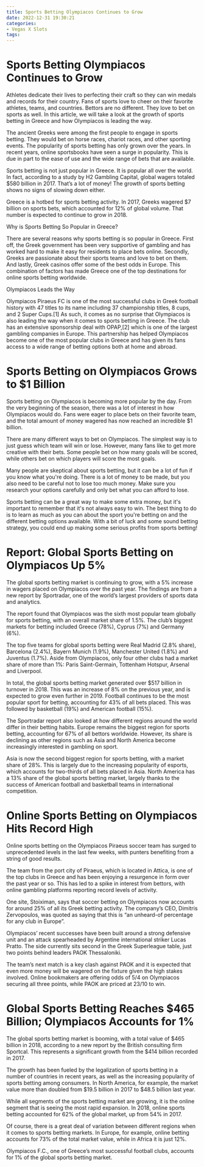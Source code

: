 ```yaml
---
title: Sports Betting Olympiacos Continues to Grow
date: 2022-12-31 19:30:21
categories:
- Vegas X Slots
tags:
---
```



#  Sports Betting Olympiacos Continues to Grow

Athletes dedicate their lives to perfecting their craft so they can win medals and records for their country. Fans of sports love to cheer on their favorite athletes, teams, and countries. Bettors are no different. They love to bet on sports as well. In this article, we will take a look at the growth of sports betting in Greece and how Olympiacos is leading the way.

The ancient Greeks were among the first people to engage in sports betting. They would bet on horse races, chariot races, and other sporting events. The popularity of sports betting has only grown over the years. In recent years, online sportsbooks have seen a surge in popularity. This is due in part to the ease of use and the wide range of bets that are available.

Sports betting is not just popular in Greece. It is popular all over the world. In fact, according to a study by H2 Gambling Capital, global wagers totaled $580 billion in 2017. That’s a lot of money! The growth of sports betting shows no signs of slowing down either.

Greece is a hotbed for sports betting activity. In 2017, Greeks wagered $7 billion on sports bets, which accounted for 12% of global volume. That number is expected to continue to grow in 2018.

Why is Sports Betting So Popular in Greece?

There are several reasons why sports betting is so popular in Greece. First off, the Greek government has been very supportive of gambling and has worked hard to make it easy for residents to place bets online. Secondly, Greeks are passionate about their sports teams and love to bet on them. And lastly, Greek casinos offer some of the best odds in Europe. This combination of factors has made Greece one of the top destinations for online sports betting worldwide.

Olympiacos Leads the Way

Olympiacos Piraeus FС is one of the most successful clubs in Greek football history with 47 titles to its name including 37 championship titles, 8 cups, and 2 Super Cups.[1] As such, it comes as no surprise that Olympiacos is also leading the way when it comes to sports betting in Greece. The club has an extensive sponsorship deal with OPAP,[2] which is one of the largest gambling companies in Europe. This partnership has helped Olympiacos become one of the most popular clubs in Greece and has given its fans access to a wide range of betting options both at home and abroad.


     

#  Sports Betting on Olympiacos Grows to $1 Billion

Sports betting on Olympiacos is becoming more popular by the day. From the very beginning of the season, there was a lot of interest in how Olympiacos would do. Fans were eager to place bets on their favorite team, and the total amount of money wagered has now reached an incredible $1 billion.

There are many different ways to bet on Olympiacos. The simplest way is to just guess which team will win or lose. However, many fans like to get more creative with their bets. Some people bet on how many goals will be scored, while others bet on which players will score the most goals.

Many people are skeptical about sports betting, but it can be a lot of fun if you know what you're doing. There is a lot of money to be made, but you also need to be careful not to lose too much money. Make sure you research your options carefully and only bet what you can afford to lose.

Sports betting can be a great way to make some extra money, but it's important to remember that it's not always easy to win. The best thing to do is to learn as much as you can about the sport you're betting on and the different betting options available. With a bit of luck and some sound betting strategy, you could end up making some serious profits from sports betting!

#  Report: Global Sports Betting on Olympiacos Up 5%

The global sports betting market is continuing to grow, with a 5% increase in wagers placed on Olympiacos over the past year. The findings are from a new report by Sportradar, one of the world’s largest providers of sports data and analytics.

The report found that Olympiacos was the sixth most popular team globally for sports betting, with an overall market share of 1.5%. The club’s biggest markets for betting included Greece (78%), Cyprus (7%) and Germany (6%).

The top five teams for global sports betting were Real Madrid (2.8% share), Barcelona (2.4%), Bayern Munich (1.9%), Manchester United (1.8%) and Juventus (1.7%). Aside from Olympiacos, only four other clubs had a market share of more than 1%: Paris Saint-Germain, Tottenham Hotspur, Arsenal and Liverpool.

In total, the global sports betting market generated over $517 billion in turnover in 2018. This was an increase of 8% on the previous year, and is expected to grow even further in 2019. Football continues to be the most popular sport for betting, accounting for 43% of all bets placed. This was followed by basketball (19%) and American football (15%).

The Sportradar report also looked at how different regions around the world differ in their betting habits. Europe remains the biggest region for sports betting, accounting for 67% of all bettors worldwide. However, its share is declining as other regions such as Asia and North America become increasingly interested in gambling on sport.

Asia is now the second biggest region for sports betting, with a market share of 28%. This is largely due to the increasing popularity of esports, which accounts for two-thirds of all bets placed in Asia. North America has a 13% share of the global sports betting market, largely thanks to the success of American football and basketball teams in international competition.

#  Online Sports Betting on Olympiacos Hits Record High

Online sports betting on the Olympiacos Piraeus soccer team has surged to unprecedented levels in the last few weeks, with punters benefiting from a string of good results.

The team from the port city of Piraeus, which is located in Attica, is one of the top clubs in Greece and has been enjoying a resurgence in form over the past year or so. This has led to a spike in interest from bettors, with online gambling platforms reporting record levels of activity.

One site, Stoiximan, says that soccer betting on Olympiacos now accounts for around 25% of all its Greek betting activity. The company’s CEO, Dimitris Zervopoulos, was quoted as saying that this is “an unheard-of percentage for any club in Europe”.

Olympiacos’ recent successes have been built around a strong defensive unit and an attack spearheaded by Argentine international striker Lucas Pratto. The side currently sits second in the Greek Superleague table, just two points behind leaders PAOK Thessaloniki.

The team’s next match is a key clash against PAOK and it is expected that even more money will be wagered on the fixture given the high stakes involved. Online bookmakers are offering odds of 5/4 on Olympiacos securing all three points, while PAOK are priced at 23/10 to win.

#  Global Sports Betting Reaches $465 Billion; Olympiacos Accounts for 1%

The global sports betting market is booming, with a total value of $465 billion in 2018, according to a new report by the British consulting firm Sportcal. This represents a significant growth from the $414 billion recorded in 2017.

The growth has been fueled by the legalization of sports betting in a number of countries in recent years, as well as the increasing popularity of sports betting among consumers. In North America, for example, the market value more than doubled from $19.5 billion in 2017 to $48.5 billion last year.

While all segments of the sports betting market are growing, it is the online segment that is seeing the most rapid expansion. In 2018, online sports betting accounted for 62% of the global market, up from 54% in 2017.

Of course, there is a great deal of variation between different regions when it comes to sports betting markets. In Europe, for example, online betting accounts for 73% of the total market value, while in Africa it is just 12%.

Olympiacos F.C., one of Greece’s most successful football clubs, accounts for 1% of the global sports betting market.